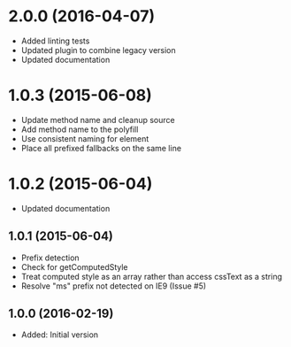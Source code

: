 # 2.0.0 (2016-04-07)

- Added linting tests
- Updated plugin to combine legacy version
- Updated documentation

# 1.0.3 (2015-06-08)

- Update method name and cleanup source
- Add method name to the polyfill
- Use consistent naming for element
- Place all prefixed fallbacks on the same line

# 1.0.2 (2015-06-04)

- Updated documentation

## 1.0.1 (2015-06-04)

- Prefix detection
- Check for getComputedStyle
- Treat computed style as an array rather than access cssText as a string
- Resolve "ms" prefix not detected on IE9 (Issue #5)

## 1.0.0 (2016-02-19)

- Added: Initial version
